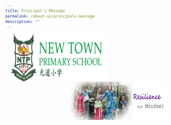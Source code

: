 ```yaml
---
title: Principal's Message
permalink: /about-us/principals-message
description: ""
---
```

<img src="/images/logosub.png" style="width:300px;height:150px;margin-left:15px;" align = "left">

<img src="/images/Header%20GIF.gif" style="width:300px;height:120px;margin-left:0px;" align = "right">